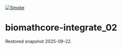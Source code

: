 [![Smoke](https://github.com/mkof14/biomathcore-integrate_02/actions/workflows/smoke.yml/badge.svg?branch=main-1)](https://github.com/mkof14/biomathcore-integrate_02/actions/workflows/smoke.yml)

# biomathcore-integrate_02

Restored snapshot 2025-09-22.
